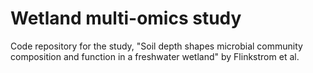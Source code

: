 # Wetland multi-omics study
Code repository for the study, "Soil depth shapes microbial community composition and function in a freshwater wetland" by Flinkstrom et al.
